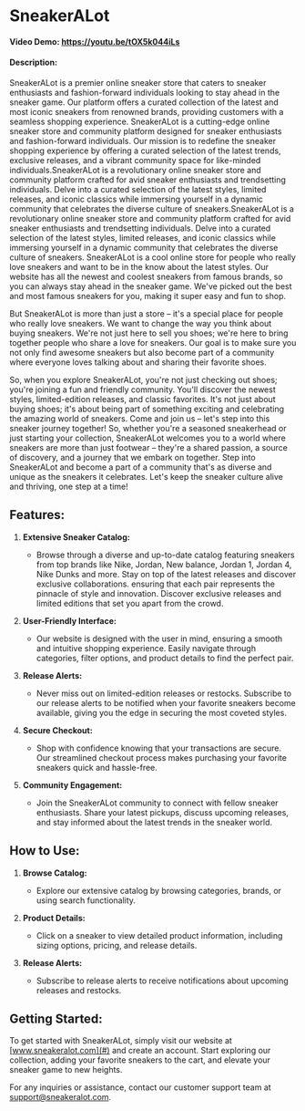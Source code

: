 # SneakerALot

#### Video Demo: https://youtu.be/tOX5k044iLs

#### Description:

SneakerALot is a premier online sneaker store that caters to sneaker enthusiasts and fashion-forward individuals looking to stay ahead in the sneaker game. Our platform offers a curated collection of the latest and most iconic sneakers from renowned brands, providing customers with a seamless shopping experience. SneakerALot is a cutting-edge online sneaker store and community platform designed for sneaker enthusiasts and fashion-forward individuals. Our mission is to redefine the sneaker shopping experience by offering a curated selection of the latest trends, exclusive releases, and a vibrant community space for like-minded individuals.SneakerALot is a revolutionary online sneaker store and community platform crafted for avid sneaker enthusiasts and trendsetting individuals. Delve into a curated selection of the latest styles, limited releases, and iconic classics while immersing yourself in a dynamic community that celebrates the diverse culture of sneakers.SneakerALot is a revolutionary online sneaker store and community platform crafted for avid sneaker enthusiasts and trendsetting individuals. Delve into a curated selection of the latest styles, limited releases, and iconic classics while immersing yourself in a dynamic community that celebrates the diverse culture of sneakers. SneakerALot is a cool online store for people who really love sneakers and want to be in the know about the latest styles. Our website has all the newest and coolest sneakers from famous brands, so you can always stay ahead in the sneaker game. We've picked out the best and most famous sneakers for you, making it super easy and fun to shop.

But SneakerALot is more than just a store – it's a special place for people who really love sneakers. We want to change the way you think about buying sneakers. We're not just here to sell you shoes; we're here to bring together people who share a love for sneakers. Our goal is to make sure you not only find awesome sneakers but also become part of a community where everyone loves talking about and sharing their favorite shoes.

So, when you explore SneakerALot, you're not just checking out shoes; you're joining a fun and friendly community. You'll discover the newest styles, limited-edition releases, and classic favorites. It's not just about buying shoes; it's about being part of something exciting and celebrating the amazing world of sneakers. Come and join us – let's step into this sneaker journey together! So, whether you're a seasoned sneakerhead or just starting your collection, SneakerALot welcomes you to a world where sneakers are more than just footwear – they're a shared passion, a source of discovery, and a journey that we embark on together. Step into SneakerALot and become a part of a community that's as diverse and unique as the sneakers it celebrates. Let's keep the sneaker culture alive and thriving, one step at a time!

## Features:

1. **Extensive Sneaker Catalog:**
   - Browse through a diverse and up-to-date catalog featuring sneakers from top brands like Nike, Jordan, New balance, Jordan 1, Jordan 4, Nike Dunks and more. Stay on top of the latest releases and discover exclusive collaborations. ensuring that each pair represents the pinnacle of style and innovation. Discover exclusive releases and limited editions that set you apart from the crowd.

2. **User-Friendly Interface:**
   - Our website is designed with the user in mind, ensuring a smooth and intuitive shopping experience. Easily navigate through categories, filter options, and product details to find the perfect pair.

3. **Release Alerts:**
   - Never miss out on limited-edition releases or restocks. Subscribe to our release alerts to be notified when your favorite sneakers become available, giving you the edge in securing the most coveted styles.

4. **Secure Checkout:**
   - Shop with confidence knowing that your transactions are secure. Our streamlined checkout process makes purchasing your favorite sneakers quick and hassle-free.

5. **Community Engagement:**
   - Join the SneakerALot community to connect with fellow sneaker enthusiasts. Share your latest pickups, discuss upcoming releases, and stay informed about the latest trends in the sneaker world.

## How to Use:

1. **Browse Catalog:**
   - Explore our extensive catalog by browsing categories, brands, or using search functionality.

2. **Product Details:**
   - Click on a sneaker to view detailed product information, including sizing options, pricing, and release details.


3. **Release Alerts:**
   - Subscribe to release alerts to receive notifications about upcoming releases and restocks.

## Getting Started:

To get started with SneakerALot, simply visit our website at [www.sneakeralot.com](#) and create an account. Start exploring our collection, adding your favorite sneakers to the cart, and elevate your sneaker game to new heights.

For any inquiries or assistance, contact our customer support team at [support@sneakeralot.com](mailto:support@sneakeralot.com).

